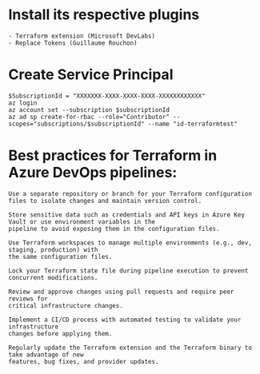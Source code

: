 # Install its respective plugins
    - Terraform extension (Microsoft DevLabs)
    - Replace Tokens (Guillaume Rouchon)

# Create Service Principal 
    $SubscriptionId = "XXXXXXX-XXXX-XXXX-XXXX-XXXXXXXXXXXX"
    az login
    az account set --subscription $subscriptionId
    az ad sp create-for-rbac --role="Contributor" --scopes="subscriptions/$subscriptionId" --name "id-terraformtest"

# Best practices for Terraform in Azure DevOps pipelines:
    Use a separate repository or branch for your Terraform configuration files to isolate changes and maintain version control.

    Store sensitive data such as credentials and API keys in Azure Key Vault or use environment variables in the 
    pipeline to avoid exposing them in the configuration files.

    Use Terraform workspaces to manage multiple environments (e.g., dev, staging, production) with 
    the same configuration files.

    Lock your Terraform state file during pipeline execution to prevent concurrent modifications.

    Review and approve changes using pull requests and require peer reviews for 
    critical infrastructure changes.

    Implement a CI/CD process with automated testing to validate your infrastructure 
    changes before applying them.
    
    Regularly update the Terraform extension and the Terraform binary to take advantage of new 
    features, bug fixes, and provider updates.